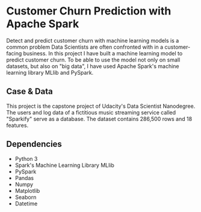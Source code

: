 # Customer Churn Prediction with Apache Spark
Detect and predict customer churn with machine learning models is a common problem Data Scientists are often confronted with in a customer-facing business. In this project I have built a machine learning model to predict customer churn. To be able to use the model not only on small datasets, but also on "big data", I have used Apache Spark's machine learning library MLlib and PySpark.

## Case & Data
This project is the capstone project of Udacity's Data Scientist Nanodegree. The users and log data of a fictitious music streaming service called "Sparkify" serve as a database. The dataset contains 286,500 rows and 18 features. 

## Dependencies
- Python 3
- Spark's Machine Learning Library MLlib
- PySpark
- Pandas
- Numpy
- Matplotlib
- Seaborn
- Datetime



